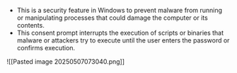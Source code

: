 * This is a security feature in Windows to prevent malware from running or manipulating processes that could damage the computer or its contents.
* This consent prompt interrupts the execution of scripts or binaries that malware or attackers try to execute until the user enters the password or confirms execution.

![[Pasted image 20250507073040.png]]

